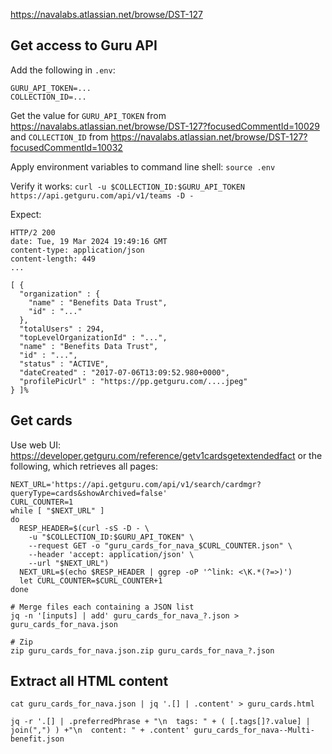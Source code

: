 https://navalabs.atlassian.net/browse/DST-127

## Get access to Guru API
Add the following in `.env`:
```
GURU_API_TOKEN=...
COLLECTION_ID=...
```

Get the value for `GURU_API_TOKEN` from https://navalabs.atlassian.net/browse/DST-127?focusedCommentId=10029
and `COLLECTION_ID` from https://navalabs.atlassian.net/browse/DST-127?focusedCommentId=10032


Apply environment variables to command line shell: `source .env`

Verify it works: `curl -u $COLLECTION_ID:$GURU_API_TOKEN https://api.getguru.com/api/v1/teams -D -`

Expect:
```
HTTP/2 200
date: Tue, 19 Mar 2024 19:49:16 GMT
content-type: application/json
content-length: 449
...

[ {
  "organization" : {
    "name" : "Benefits Data Trust",
    "id" : "..."
  },
  "totalUsers" : 294,
  "topLevelOrganizationId" : "...",
  "name" : "Benefits Data Trust",
  "id" : "...",
  "status" : "ACTIVE",
  "dateCreated" : "2017-07-06T13:09:52.980+0000",
  "profilePicUrl" : "https://pp.getguru.com/....jpeg"
} ]%
```

## Get cards
Use web UI: https://developer.getguru.com/reference/getv1cardsgetextendedfact
or the following, which retrieves all pages:
```
NEXT_URL='https://api.getguru.com/api/v1/search/cardmgr?queryType=cards&showArchived=false'
CURL_COUNTER=1
while [ "$NEXT_URL" ]
do
  RESP_HEADER=$(curl -sS -D - \
    -u "$COLLECTION_ID:$GURU_API_TOKEN" \
    --request GET -o "guru_cards_for_nava_$CURL_COUNTER.json" \
    --header 'accept: application/json' \
    --url "$NEXT_URL")
  NEXT_URL=$(echo $RESP_HEADER | ggrep -oP '^link: <\K.*(?=>)')
  let CURL_COUNTER=$CURL_COUNTER+1
done

# Merge files each containing a JSON list
jq -n '[inputs] | add' guru_cards_for_nava_?.json > guru_cards_for_nava.json

# Zip
zip guru_cards_for_nava.json.zip guru_cards_for_nava_?.json
```

## Extract all HTML content

`cat guru_cards_for_nava.json | jq '.[] | .content' > guru_cards.html`

`jq -r '.[] | .preferredPhrase + "\n  tags: " + ( [.tags[]?.value] | join(",") ) +"\n  content: " + .content' guru_cards_for_nava--Multi-benefit.json`
